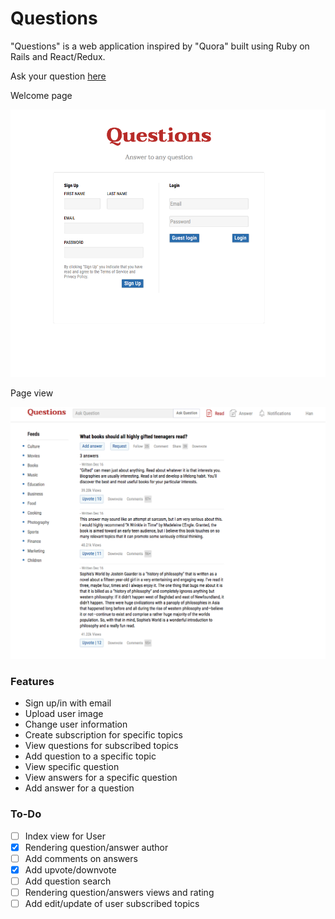 # Questions


"Questions" is a web application inspired by "Quora" built using Ruby on Rails and React/Redux.

Ask your question [here](https://allquestions.herokuapp.com/#/)

Welcome page

![Welcome page](/docs/wireframes/welcome_page.png)

Page view

![Welcome page](/docs/wireframes/page_view.png)



### Features
* Sign up/in with email
* Upload user image
* Change user information
* Create subscription for specific topics
* View questions for subscribed topics
* Add question to a specific topic
* View specific question
* View answers for a specific question
* Add answer for a question


### To-Do
* [ ] Index view for User
* [x] Rendering question/answer author
* [ ] Add comments on answers
* [x] Add upvote/downvote
* [ ] Add question search
* [ ] Rendering question/answers views and rating
* [ ] Add edit/update of user subscribed topics
